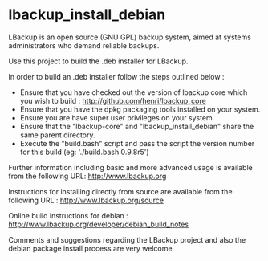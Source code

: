 # lbackup_install_debian #

LBackup is an open source (GNU GPL) backup system, aimed at systems administrators who demand reliable backups.

Use this project to build the .deb installer for LBackup. 

In order to build an .deb installer follow the steps outlined below : 
 
 - Ensure that you have checked out the version of lbackup core which you wish to build : <http://github.com/henri/lbackup_core>
 - Ensure that you have the dpkg packaging tools installed on your system.
 - Ensure you are have super user privileges on your system.
 - Ensure that the "lbackup-core" and "lbackup_install_debian" share the same parent directory. 
 - Execute the "build.bash" script and pass the script the version number for this build (eg: './build.bash 0.9.8r5')

Further information including basic and more advanced usage is available from the following URL: 
<http://www.lbackup.org>

Instructions for installing directly from source are available from the following URL : <http://www.lbackup.org/source>

Online build instructions for debian : 
http://www.lbackup.org/developer/debian_build_notes

Comments and suggestions regarding the LBackup project and also the debian package install process are very welcome.



